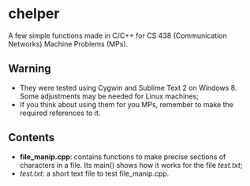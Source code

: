 chelper
=======

A few simple functions made in C/C++ for CS 438 (Communication Networks) Machine Problems (MPs).

Warning
-------

- They were tested using Cygwin and Sublime Text 2 on Windows 8. Some adjustments may be needed for Linux machines;
- If you think about using them for you MPs, remember to make the required references to it.

Contents
--------

- **file_manip.cpp**: contains functions to make precise sections of characters in a file. Its main() shows how it works for the file *test.txt*;
- *test.txt*: a short text file to test file_manip.cpp.
